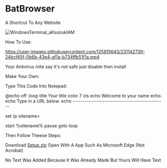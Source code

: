 # BatBrowser
A Shortcut To Any Website

![WindowsTerminal_aKsozukIAM](https://user-images.githubusercontent.com/125815643/231142657-6c59ba11-781f-445b-8a52-e45bd5b7b69d.png)


How To Use:

https://user-images.githubusercontent.com/125815643/231142739-24bcf45f-0b6b-43e4-af1a-b734ffb51f1a.mp4

Your Antivirus mite say it's not safe just disable then install

Make Your Own:

Type This Code Into Notepad:

@echo off
:loop
title Your title
color 7
cls
echo Welcome to  your name
echo.
echo Type in a URL below.
echo ----------------------------------------­------

set /p sitename=

start %sitename%
pause
goto loop

Then Follow Theese Steps:

Download
[Setup.zip](https://github.com/Bruh24343/BatBrowser/files/11199734/Setup.zip) Open With A App Such As Microsoft Edge (Not Acrobat)

No Text Was Added Because It Was Already Made But Yours Will Have Text

